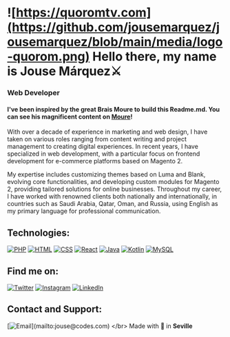 # ![https://quoromtv.com](https://github.com/jousemarquez/jousemarquez/blob/main/media/logo-quorom.png) Hello there, my name is Jouse Márquez⚔️
### Web Developer
#### I've been inspired by the great Brais Moure to build this Readme.md. You can see his magnificent content on [Moure](https://github.com/mouredev)!

With over a decade of experience in marketing and web design, I have taken on various roles ranging from content writing and project management to creating digital experiences. In recent years, I have specialized in web development, with a particular focus on frontend development for e-commerce platforms based on Magento 2.

My expertise includes customizing themes based on Luma and Blank, evolving core functionalities, and developing custom modules for Magento 2, providing tailored solutions for online businesses. Throughout my career, I have worked with renowned clients both nationally and internationally, in countries such as Saudi Arabia, Qatar, Oman, and Russia, using English as my primary language for professional communication.

## Technologies:

[![PHP](https://img.shields.io/badge/PHP-FF2100?style=for-the-badge&logo=html&logoColor=white&labelColor=101010)]()
[![HTML](https://img.shields.io/badge/HTML-FF215F?style=for-the-badge&logo=html&logoColor=white&labelColor=101010)]()
[![CSS](https://img.shields.io/badge/CSS-FFCA28?style=for-the-badge&logo=css&logoColor=white&labelColor=101010)]()
[![React](https://img.shields.io/badge/React-FF2100?style=for-the-badge&logo=html&logoColor=white&labelColor=101010)]()
[![Java](https://img.shields.io/badge/Java-007396?style=for-the-badge&logo=java&logoColor=white&labelColor=101010)]()
[![Kotlin](https://img.shields.io/badge/Kotlin-9146FF?style=for-the-badge&logo=html&logoColor=white&labelColor=101010)]()
[![MySQL](https://img.shields.io/badge/MySQL-4479A1?style=for-the-badge)]()<br>

## Find me on:

[![Twitter](https://img.shields.io/badge/Twitter-@jousemarquez-1DA1F2?style=for-the-badge&logo=twitter&logoColor=white&labelColor=101010)](https://twitter.com/jousemarquez)
[![Instagram](https://img.shields.io/badge/Instagram-@quoromtv-E4405F?style=for-the-badge&logo=instagram&logoColor=white&labelColor=101010)](https://www.instagram.com/jousemarquez)
[![LinkedIn](https://img.shields.io/badge/LinkedIn-E4405F?style=for-the-badge&logo=linkedin&logoColor=white&labelColor=101010)](https://www.instagram.com/jousemarquez)

## Contact and Support:

[![Email](https://img.shields.io/badge/jouse@codes.com-personal_email_(slow_response)-D14836?style=for-the-badge&logo=gmail&logoColor=white&labelColor=101010)](mailto:jouse@codes.com)
</br>
Made with 💜 in **Seville**
